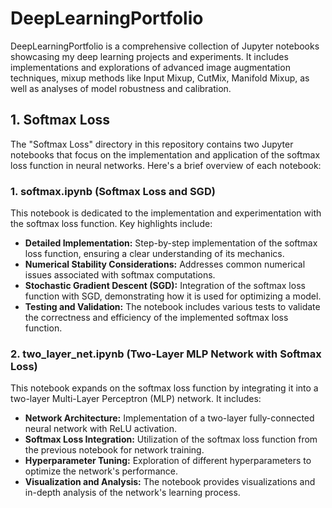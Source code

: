 # DeepLearningPortfolio
DeepLearningPortfolio is a comprehensive collection of Jupyter notebooks showcasing my deep learning projects and experiments. It includes implementations and explorations of advanced image augmentation techniques, mixup methods like Input Mixup, CutMix, Manifold Mixup, as well as analyses of model robustness and calibration.

## 1. Softmax Loss
The "Softmax Loss" directory in this repository contains two Jupyter notebooks that focus on the implementation and application of the softmax loss function in neural networks. Here's a brief overview of each notebook:

### 1. softmax.ipynb (Softmax Loss and SGD)
This notebook is dedicated to the implementation and experimentation with the softmax loss function. Key highlights include:

- **Detailed Implementation:** Step-by-step implementation of the softmax loss function, ensuring a clear understanding of its mechanics.
- **Numerical Stability Considerations:** Addresses common numerical issues associated with softmax computations.
- **Stochastic Gradient Descent (SGD):** Integration of the softmax loss function with SGD, demonstrating how it is used for optimizing a model.
- **Testing and Validation:** The notebook includes various tests to validate the correctness and efficiency of the implemented softmax loss function.

### 2. two_layer_net.ipynb (Two-Layer MLP Network with Softmax Loss)
This notebook expands on the softmax loss function by integrating it into a two-layer Multi-Layer Perceptron (MLP) network. It includes:

- **Network Architecture:** Implementation of a two-layer fully-connected neural network with ReLU activation.
- **Softmax Loss Integration:** Utilization of the softmax loss function from the previous notebook for network training.
- **Hyperparameter Tuning:** Exploration of different hyperparameters to optimize the network's performance.
- **Visualization and Analysis:** The notebook provides visualizations and in-depth analysis of the network's learning process.